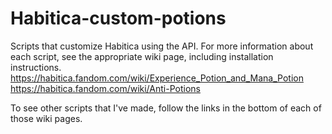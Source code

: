 # Habitica-custom-potions

Scripts that customize Habitica using the API. For more information about each script, see the appropriate wiki page, including installation instructions.
  https://habitica.fandom.com/wiki/Experience_Potion_and_Mana_Potion
  https://habitica.fandom.com/wiki/Anti-Potions
  
To see other scripts that I've made, follow the links in the bottom of each of those wiki pages.
